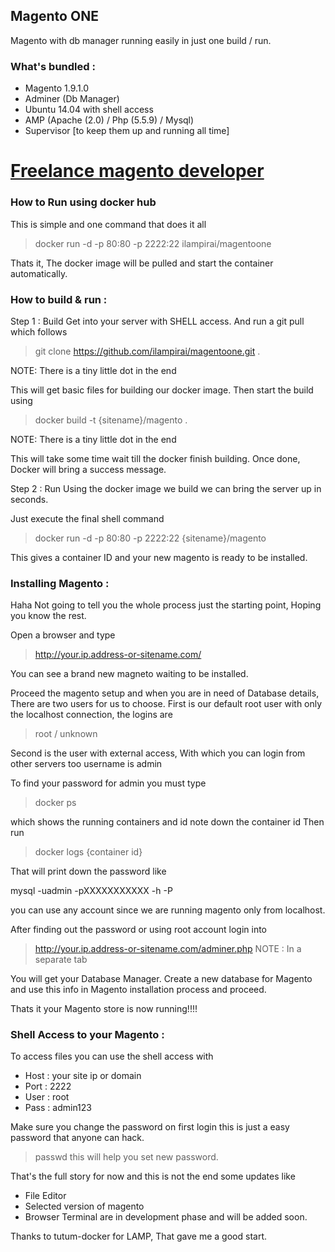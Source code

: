 ##  Magento ONE
Magento with db manager running easily in just one build / run.

### What's bundled :
- Magento 1.9.1.0
- Adminer (Db Manager)
- Ubuntu 14.04 with shell access
- AMP (Apache (2.0) / Php (5.5.9) / Mysql)
- Supervisor [to keep them up and running all time]

# [Freelance magento developer](https://www.phpfreelanceprogrammer.com/magento-programmer.html)

### How to Run using docker hub
This is simple and one command that does it all
> docker run -d -p 80:80 -p 2222:22 ilampirai/magentoone

Thats it, The docker image will be pulled and start the container automatically.

### How to build & run :
Step 1 : Build
Get into your server with SHELL access. And run a git pull which follows
> git clone https://github.com/ilampirai/magentoone.git .

NOTE: There is a tiny little dot in the end

This will get basic files for building our docker image. Then start the build using
> docker build -t {sitename}/magento .

NOTE: There is a tiny little dot in the end

This will take some time wait till the docker finish building. Once done, Docker will bring a success message.

Step 2 : Run
Using the docker image we build we can bring the server up in seconds. 

Just execute the final shell command  
> docker run -d -p 80:80 -p 2222:22 {sitename}/magento

This gives a container ID and your new magento is ready to be installed.

### Installing Magento :
Haha Not going to tell you the whole process just the starting point, Hoping you know the rest.

Open a browser and type 
> http://your.ip.address-or-sitename.com/

You can see a brand new magneto waiting to be installed.

Proceed the magento setup and when you are in need of Database details,
There are two users for us to choose.
First is our default root user with only the localhost connection, the logins are 
> root / unknown

Second is the user with external access, With which you can login from other servers too username is admin

To find your password for admin you must type 
> docker ps

which shows the running containers and id note down the container id
Then run
> docker logs {container id}

That will print down the password like 

mysql -uadmin -pXXXXXXXXXXX -h<host> -P<port>

you can use any account since we are running magento only from localhost.

After finding out the password or using root account login into 
> http://your.ip.address-or-sitename.com/adminer.php
NOTE : In a separate tab

You will get your Database Manager. 
Create a new database for Magento and use this info in Magento installation process and proceed. 

Thats it your Magento store is now running!!!!

### Shell Access to your Magento :
To access files you can use the shell access with 
- Host : your site ip or domain
- Port : 2222
- User : root
- Pass : admin123

Make sure you change the password on first login this is just a easy password that anyone can hack.
> passwd
this will help you set new password.

That's the full story for now and this is not the end some updates like 
- File Editor
- Selected version of magento
- Browser Terminal
are in development phase and will be added soon.

Thanks to tutum-docker for LAMP, That gave me a good start.












